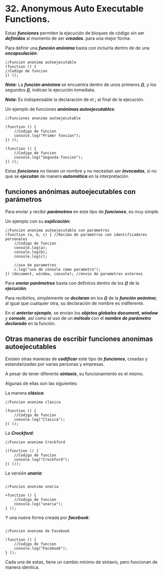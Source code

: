 
# 32. Anonymous Auto Executable Functions.


Estas ***funciones*** permiten la ejecución de bloques de código sin ser ***definidos*** al momento de ser ***creadas***. para una mejor forma.

Para definir una ***función anónima*** basta con incluirla dentro de de una ***encapsulación***:

~~~
//Funcion anonima autoejecutable
(function () {
//Codigo de funcion
}) ();
~~~

***Nota:*** La ***función anónima*** se encuentra dentro de unos primeros ***()***, y los segundos ***()***, indican la ejecución inmediata.

***Nota:*** Es indispensable la declaración de el ***;*** al final de la ejecución.

Un ejemplo de funciones ***anónimas autoejecutables***:

~~~
//Funciones anonima autoejecutable

(function () {
	//Codigo de funcion
	console.log("Primer funcion");
}) ();

(function () {
	//Codigo de funcion
	console.log("Segunda funcion");
}) ();
~~~

Estas ***funciones*** no tienen un nombre y no necesitan ser ***invocadas***, si no que se ***ejecutan*** de manera ***automática*** en la interpretación.

## funciones anónimas autoejecutables con parámetros

Para enviar y recibir ***parámetros*** en este tipo de ***funciones***, es muy simple.

Un ejemplo con su ***explicación:***

~~~
//Funcion anonima autoejecutable con parametros
(function (a, b, c) { //Recibo de parametros con identificadores personales
	//Codigo de funcion
	console.log(a);
	console.log(b);
	console.log(c);

	//uso de parametros
	c.log("uso de console como parametro");
}) (document, window, console); //envio de parametros externos
~~~

Para ***enviar parámetros*** basta con definiros dentro de los ***()*** de la ***ejecución***.

Para recibirlos, simplemente se ***declaran*** en los ***()*** de la ***función anónima***; al igual que cualquier otra, su declaración de nombre es indiferente. 

En el ***anterior ejemplo***, se envían los ***objetos globales document, window*** y ***console***, así como el uso de un ***método*** con el ***nombre de parámetro declarado*** en la función.

## Otras maneras de escribir funciones anonimas autoejecutables

Existen otras maneras de ***codificar*** este tipo de ***funciones***, creadas y estandarizadas por varias personas y empresas.

A pesar de tener diferente ***sintaxis***, su funcionamiento es el mismo.

Algunas de ellas son las siguientes:

La manera ***clásica***:

~~~
//Funcion anonima clasica

(function () {
	//Codigo de funcion
	console.log("Clasica");
}) ();
~~~

La ***Crockford***:

~~~
//Funcion anonima Crockford

((function () {
	//Codigo de funcion
	console.log("Crockford");
}) ());
~~~

La versión ***unaria***: 

~~~

//Funcion anonima unaria

+function () {
	//Codigo de funcion
	console.log("unaria");
} ();
~~~

Y una nueva forma creada por ***facebook***:

~~~

//Funcion anonima de Facebook

!function () {
	//Codigo de funcion
	console.log("Facebook");
} ();
~~~

Cada una de estas, tiene un cambio mínimo de sintaxis, pero funcionan de manera idéntica.

